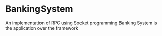 BankingSystem
=============

An implementation of RPC using Socket programming.Banking System is the application over the framework